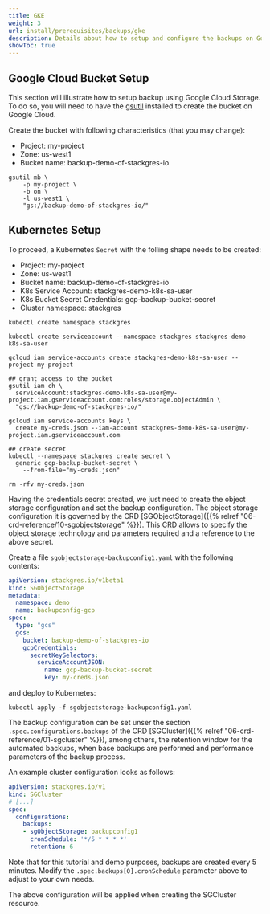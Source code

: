 ```yaml
---
title: GKE
weight: 3
url: install/prerequisites/backups/gke
description: Details about how to setup and configure the backups on Google Cloud Storage.
showToc: true
---
```


## Google Cloud Bucket Setup

This section will illustrate how to setup backup using Google Cloud Storage. To do so, you will need to have the [gsutil](https://cloud.google.com/storage/docs/gsutil_install) installed to create the bucket on Google Cloud.

Create the bucket with following characteristics (that you may change):

* Project: my-project
* Zone: us-west1
* Bucket name: backup-demo-of-stackgres-io

```
gsutil mb \
    -p my-project \
    -b on \
    -l us-west1 \
    "gs://backup-demo-of-stackgres-io/"
```

## Kubernetes Setup

To proceed, a Kubernetes `Secret` with the folling shape needs to be created:

* Project: my-project
* Zone: us-west1
* Bucket name: backup-demo-of-stackgres-io
* K8s Service Account: stackgres-demo-k8s-sa-user
* K8s Bucket Secret Credentials: gcp-backup-bucket-secret
* Cluster namespace: stackgres

```
kubectl create namespace stackgres

kubectl create serviceaccount --namespace stackgres stackgres-demo-k8s-sa-user

gcloud iam service-accounts create stackgres-demo-k8s-sa-user --project my-project

## grant access to the bucket
gsutil iam ch \
  serviceAccount:stackgres-demo-k8s-sa-user@my-project.iam.gserviceaccount.com:roles/storage.objectAdmin \
  "gs://backup-demo-of-stackgres-io/"

gcloud iam service-accounts keys \
  create my-creds.json --iam-account stackgres-demo-k8s-sa-user@my-project.iam.gserviceaccount.com

## create secret
kubectl --namespace stackgres create secret \
  generic gcp-backup-bucket-secret \
	--from-file="my-creds.json"

rm -rfv my-creds.json
```

Having the credentials secret created, we just need to create the object storage configuration and set the backup configuration.
 The object storage configuration it is governed by the CRD
 [SGObjectStorage]({{% relref "06-crd-reference/10-sgobjectstorage" %}}). This CRD allows to specify the object storage technology
 and parameters required and a reference to the above secret.

Create a file `sgobjectstorage-backupconfig1.yaml` with the following contents:

```yaml
apiVersion: stackgres.io/v1beta1
kind: SGObjectStorage
metadata:
  namespace: demo
  name: backupconfig-gcp
spec:
  type: "gcs"
  gcs:
    bucket: backup-demo-of-stackgres-io
    gcpCredentials:
      secretKeySelectors:
        serviceAccountJSON: 
          name: gcp-backup-bucket-secret
          key: my-creds.json
```

and deploy to Kubernetes:

```
kubectl apply -f sgobjectstorage-backupconfig1.yaml
```

The backup configuration can be set unser the section `.spec.configurations.backups` of the CRD
 [SGCluster]({{% relref "06-crd-reference/01-sgcluster" %}}), among others, the retention window for the automated backups,
 when base backups are performed and performance parameters of the backup process.

An example cluster configuration looks as follows:

```yaml
apiVersion: stackgres.io/v1
kind: SGCluster
# [...]
spec:
  configurations:
    backups:
    - sgObjectStorage: backupconfig1
      cronSchedule: '*/5 * * * *'
      retention: 6
```

Note that for this tutorial and demo purposes, backups are created every 5 minutes. Modify the
`.spec.backups[0].cronSchedule` parameter above to adjust to your own needs.

The above configuration will be applied when creating the SGCluster resource.

